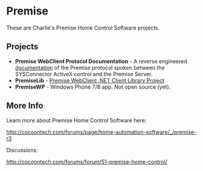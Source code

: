 Premise
=======
These are Charlie's Premise Home Control Software projects.

## Projects
* **Premise WebClient Protocol Documentation** - A reverse engineered [documentation](https://github.com/tig/Premise/blob/master/Premise%20WebClient%20Protocol.md) of the Premise protocol spoken between the SYSConnector ActiveX control and the Premise Server. 
* **PremiseLib** - [Premise WebClient .NET Client Library Project](https://github.com/tig/Premise/tree/master/PremiseWebClient)
* **PremiseWP** - Windows Phone 7/8 app. Not open source (yet).  

## More Info
Learn more about Premise Home Control Software here:

http://cocoontech.com/forums/page/home-automation-software/_/premise-r3

Discussions:

http://cocoontech.com/forums/forum/51-premise-home-control/

